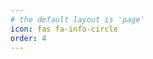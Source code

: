 ```yaml
---
# the default layout is 'page'
icon: fas fa-info-circle
order: 4
---
```



<script src="https://tryhackme.com/badge/907181"></script>
